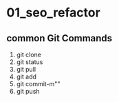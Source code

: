 # 01_seo_refactor


## common Git Commands
1. git clone
1. git status
1. git pull
1. git add
1. git commit-m""
1. git push

